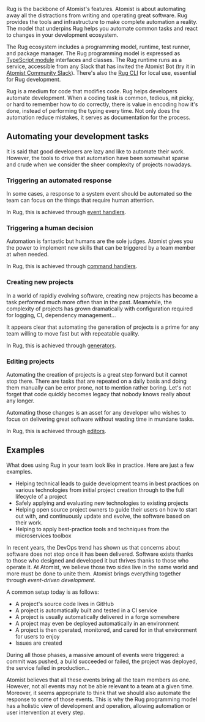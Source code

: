 Rug is the backbone of Atomist's features.  Atomist is about
automating away all the distractions from writing and operating great
software.  Rug provides the tools and infrastructure to make complete
automation a reality.  The model that underpins Rug helps you automate
common tasks and react to changes in your development ecosystem.

The Rug ecosystem includes a programming model, runtime, test runner,
and package manager.  The Rug programming model is expressed
as [TypeScript module][ts] interfaces and classes.  The Rug runtime
runs as a service, accessible from any Slack that has invited the
Atomist Bot (try it in [Atomist Community Slack][slack]).  There's
also the [Rug CLI][cli] for local use, essential for Rug development.

[ts]: https://www.typescriptlang.org/
[slack]: https://join.atomist.com/
[cli]: /user-guide/interfaces/cli/index.md

Rug is a medium for code that modifies code.  Rug helps developers
automate development.  When a coding task is common, tedious,
nit picky, or hard to remember how to do correctly, there is value in
encoding how it's done, instead of performing the typing every time.
Not only does the automation reduce mistakes, it serves as
documentation for the process.

## Automating your development tasks

It is said that good developers are lazy and like to automate their
work.  However, the tools to drive that automation have been somewhat
sparse and crude when we consider the sheer complexity of projects
nowadays.

### Triggering an automated response

In some cases, a response to a system event should be automated so the
team can focus on the things that require human attention.

In Rug, this is achieved through [event handlers][handlers].

[handlers]: handlers.md

### Triggering a human decision

Automation is fantastic but humans are the sole judges.  Atomist gives
you the power to implement new skills that can be triggered by a team
member at when needed.

In Rug, this is achieved through [command handlers][commands].

[commands]: commands.md

### Creating new projects

In a world of rapidly evolving software, creating new projects has
become a task performed much more often than in the past. Meanwhile,
the complexity of projects has grown dramatically with configuration
required for logging, CI, dependency management...

It appears clear that automating the generation of projects is a prime
for any team willing to move fast but with repeatable quality.

In Rug, this is achieved through [generators][].

[generators]: generators.md

### Editing projects

Automating the creation of projects is a great step forward but it
cannot stop there. There are tasks that are repeated on a daily basis
and doing them manually can be error prone, not to mention rather
boring. Let's not forget that code quickly becomes legacy that nobody
knows really about any longer.

Automating those changes is an asset for any developer who wishes to
focus on delivering great software without wasting time in mundane
tasks.

In Rug, this is achieved through [editors][].

[editors]: editors.md

<!--
### Reviewing changes

In the last few years, code review has become a strong asset for any
team looking at producing high quality software and reducing
bugs. However, with the sheer size of projects, it can become highly
tedious to track all changes properly. Atomist believes some changes
can be reviewed automatically. The developer is still the one judging
of the relevancy of what Atomist could suggest of course but, at
least, the initial tedious task of gathering impacts of a change
should be automated.

In Rug, this is achieved through [reviewers][].

[reviewers]: reviewers.md
-->

## Examples

What does using Rug in your team look like in practice.  Here are just
a few examples.

*   Helping technical leads to guide development teams in best
    practices on various technologies from initial project creation
    through to the full lifecycle of a project
*   Safely applying and evaluating new technologies to existing
    projects
*   Helping open source project owners to guide their users on how to
    start out with, and continuously update and evolve, the software
    based on their work.
*   Helping to apply best-practice tools and techniques from the
    microservices toolbox

In recent years, the DevOps trend has shown us that concerns about
software does not stop once it has been delivered.  Software exists
thanks to those who designed and developed it but thrives thanks to
those who operate it.  At Atomist, we believe those two sides live in
the same world and more must be done to unite them.  Atomist brings
everything together through *event-driven development*.

A common setup today is as follows:

*   A project's source code lives in GitHub
*   A project is automatically built and tested in a CI service
*   A project is usually automatically delivered in a forge somewhere
*   A project may even be deployed automatically in an environment
*   A project is then operated, monitored, and cared for in that
    environment for users to enjoy
*   Issues are created

During all those phases, a massive amount of events were triggered: a
commit was pushed, a build succeeded or failed, the project was
deployed, the service failed in production...

Atomist believes that all these events bring all the team members as
one.  However, not all events may not be able relevant to a team at a
given time.  Moreover, it seems appropriate to think that we should
also automate the response to some of those events.  This is why the
Rug programming model has a holistic view of development and
operation, allowing automation or user intervention at every step.
